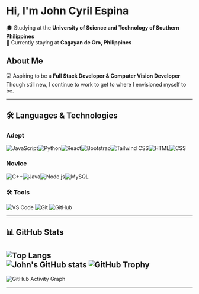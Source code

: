 # Hi, I'm John Cyril Espina  
🎓 Studying at the **University of Science and Technology of Southern Philippines**  
📍 Currently staying at **Cagayan de Oro, Philippines**  
## About Me
💻 Aspiring to be a **Full Stack Developer & Computer Vision Developer**  
Though still new, I continue to work to get to where I envisioned myself to be.

---

## 🛠 Languages & Technologies  

### Adept   
![JavaScript](https://img.shields.io/badge/JavaScript-F7DF1E?style=for-the-badge&logo=javascript&logoColor=black)![Python](https://img.shields.io/badge/Python-3776AB?style=for-the-badge&logo=python&logoColor=white)![React](https://img.shields.io/badge/React-20232A?style=for-the-badge&logo=react&logoColor=61DAFB)![Bootstrap](https://img.shields.io/badge/Bootstrap-7952B3?style=for-the-badge&logo=bootstrap&logoColor=white)![Tailwind CSS](https://img.shields.io/badge/Tailwind_CSS-38B2AC?style=for-the-badge&logo=tailwind-css&logoColor=white)![HTML](https://img.shields.io/badge/HTML-E34F26?style=for-the-badge&logo=html5&logoColor=white)![CSS](https://img.shields.io/badge/CSS-1572B6?style=for-the-badge&logo=css3&logoColor=white)
### Novice  
![C++](https://img.shields.io/badge/C++-00599C?style=for-the-badge&logo=cplusplus&logoColor=white)![Java](https://img.shields.io/badge/Java-ED8B00?style=for-the-badge&logo=openjdk&logoColor=white)![Node.js](https://img.shields.io/badge/Node.js-43853D?style=for-the-badge&logo=node.js&logoColor=white)![MySQL](https://img.shields.io/badge/MySQL-4479A1?style=for-the-badge&logo=mysql&logoColor=white)

### 🛠 Tools  
![VS Code](https://img.shields.io/badge/VS%20Code-007ACC?style=for-the-badge&logo=visual-studio-code&logoColor=white)  ![Git](https://img.shields.io/badge/Git-F05032?style=for-the-badge&logo=git&logoColor=white)  ![GitHub](https://img.shields.io/badge/GitHub-181717?style=for-the-badge&logo=github&logoColor=white)  

---

## 📊 GitHub Stats 
![Top Langs](https://github-readme-stats.vercel.app/api/top-langs/?username=6reenhorn&theme=tokyonight)  
![John's GitHub stats](https://github-readme-stats.vercel.app/api?username=6reenhorn&show_icons=true&theme=radical)
![GitHub Trophy](https://github-profile-trophy.vercel.app/?username=6reenhorn&theme=darkhub)
---
![GitHub Activity Graph](https://github-readme-activity-graph.vercel.app/graph?username=6reenhorn&theme=dracula)

---





